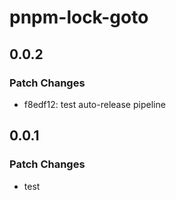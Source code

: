 # pnpm-lock-goto

## 0.0.2

### Patch Changes

- f8edf12: test auto-release pipeline

## 0.0.1

### Patch Changes

- test
